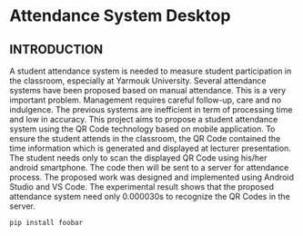 # Attendance System Desktop

## INTRODUCTION
A student attendance system is needed to measure student participation in the classroom, especially at Yarmouk University. Several attendance systems have been proposed based on manual attendance. This is a very important problem. Management requires careful follow-up, care and no indulgence. The previous systems are inefficient in term of processing time and low in accuracy. This project aims to propose a student attendance system using the QR Code technology based on mobile application. To ensure the student attends in the classroom, the QR Code contained the time information which is generated and displayed at lecturer presentation. The student needs only to scan the displayed QR Code using his/her android smartphone. The code then will be sent to a server for attendance process. The proposed work was designed and implemented using Android Studio and VS Code. The experimental result shows that the proposed attendance system need only 0.000030s to recognize the QR Codes in the server.

```bash
pip install foobar
```
